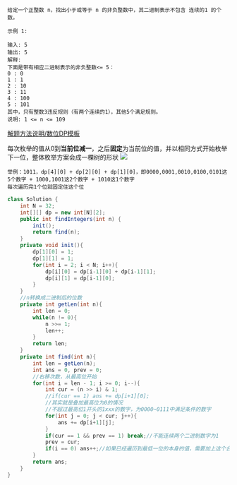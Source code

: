 ```
给定一个正整数 n，找出小于或等于 n 的非负整数中，其二进制表示不包含 连续的1 的个数。

示例 1:

输入: 5
输出: 5
解释: 
下面是带有相应二进制表示的非负整数<= 5：
0 : 0
1 : 1
2 : 10
3 : 11
4 : 100
5 : 101
其中，只有整数3违反规则（有两个连续的1），其他5个满足规则。
说明: 1 <= n <= 109

```

[解题方法说明/数位DP模板](https://leetcode-cn.com/problems/non-negative-integers-without-consecutive-ones/solution/shu-wei-dpmo-ban-ji-jie-fa-by-initness-let3/)

每次枚举的值从0到**当前位减一**，之后**固定**为当前位的值，并以相同方式开始枚举下一位，整体枚举方案会成一棵树的形状
![](https://pic.leetcode-cn.com/1631333881-EneSIY-%E5%BE%AE%E4%BF%A1%E5%9B%BE%E7%89%87_20210911121740.png)

```
举例：1011，dp[4][0] + dp[2][0] + dp[1][0]，即0000,0001,0010,0100,0101这5个数字 + 1000,1001这2个数字 + 1010这1个数字
每次遍历完1个位就固定住这个位
```
```java
class Solution {
    int N = 32;
    int[][] dp = new int[N][2];
    public int findIntegers(int n) {
        init();
        return find(n);
    }
    private void init(){
        dp[1][0] = 1;
        dp[1][1] = 1;
        for(int i = 2; i < N; i++){
            dp[i][0] = dp[i-1][0] + dp[i-1][1];
            dp[i][1] = dp[i-1][0];
        }
    }
    //n转换成二进制后的位数
    private int getLen(int n){
        int len = 0;
        while(n != 0){
            n >>= 1;
            len++;
        }
        return len;
    }
    private int find(int n){
        int len = getLen(n);
        int ans = 0, prev = 0;
        //右移次数，从最高位开始
        for(int i = len - 1; i >= 0; i--){
            int cur = (n >> i) & 1;
            //if(cur == 1) ans += dp[i+1][0];
            //其实就是叠加最高位为0的情况
            //不超过最高位1开头的1xxx的数字，为0000~0111中满足条件的数字
            for(int j = 0; j < cur; j++){
                ans += dp[i+1][j];
            }
            if(cur == 1 && prev == 1) break;//不能连续两个二进制数字为1
            prev = cur;
            if(i == 0) ans++;//如果已经遍历到最低一位的本身的值，需要加上这个合法数字（即数字本身，如求不超过1001的数字，最后会剩下数字本身），对应的是图中右下方的方案，相当于还没来得及固定最后一个位
        }
        return ans;
    }
}
```
